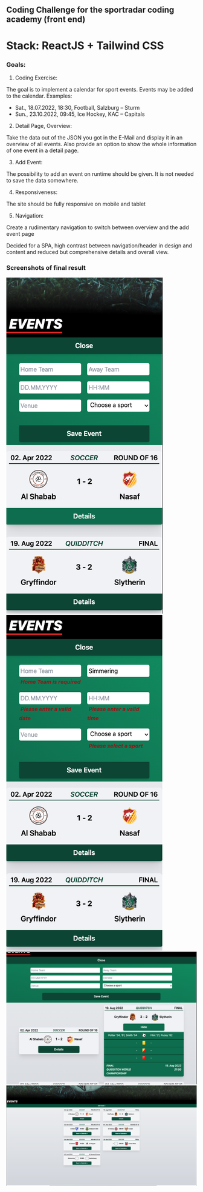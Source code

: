 ## Coding Challenge for the sportradar coding academy (front end)

# Stack: ReactJS + Tailwind CSS

### Goals:

1. Coding Exercise:

The goal is to implement a calendar for sport events. Events may be added to the calendar.
Examples:
- Sat., 18.07.2022, 18:30, Football, Salzburg – Sturm
- Sun., 23.10.2022, 09:45, Ice Hockey, KAC – Capitals

2. Detail Page, Overview:

Take the data out of the JSON you got in the E-Mail and display it in an overview of all events.
Also provide an option to show the whole information of one event in a detail page.

3. Add Event:

The possibility to add an event on runtime should be given. It is not needed to save the data
somewhere.

4. Responsiveness:

The site should be fully responsive on mobile and tablet

5. Navigation:

Create a rudimentary navigation to switch between overview and the add event page


Decided for a SPA, high contrast between navigation/header in design and content and reduced but comprehensive details and overall view.

### Screenshots of final result

![mobile view example](./public/readmeImages/mobile.png)
![mobile view valdation at work example](./public/readmeImages/validations-mobile.png)
![tablet view example](./public/readmeImages/tablet.png)
![view example on big screens](./public/readmeImages/big-screen.png)
